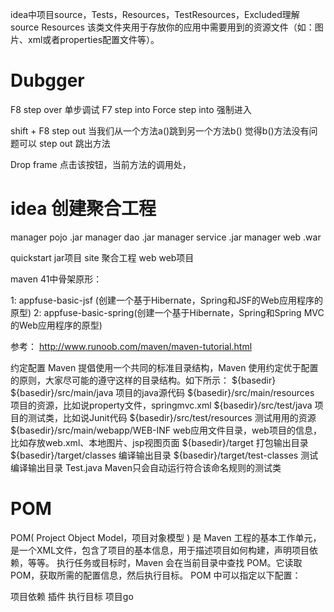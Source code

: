 idea中项目source，Tests，Resources，TestResources，Excluded理解
source
Resources
该类文件夹用于存放你的应用中需要用到的资源文件（如：图片、xml或者properties配置文件等）。


# Dubgger

F8  step over 单步调试 
F7  step into 
    Force step into 强制进入


shift + F8 step out  当我们从一个方法a()跳到另一个方法b() 觉得b()方法没有问题可以 step out 跳出方法


Drop frame
点击该按钮，当前方法的调用处，


# idea 创建聚合工程
manager pojo .jar
manager dao   .jar
manager service .jar
manager web .war

quickstart  jar项目
site        聚合工程
web         web项目


maven 41中骨架原形：

1: appfuse-basic-jsf (创建一个基于Hibernate，Spring和JSF的Web应用程序的原型) 
2: appfuse-basic-spring(创建一个基于Hibernate，Spring和Spring MVC的Web应用程序的原型) 


参考：
http://www.runoob.com/maven/maven-tutorial.html

约定配置
Maven 提倡使用一个共同的标准目录结构，Maven 使用约定优于配置的原则，大家尽可能的遵守这样的目录结构。如下所示：
${basedir}
${basedir}/src/main/java	项目的java源代码
${basedir}/src/main/resources	项目的资源，比如说property文件，springmvc.xml
${basedir}/src/test/java	项目的测试类，比如说Junit代码
${basedir}/src/test/resources	测试用用的资源
${basedir}/src/main/webapp/WEB-INF	web应用文件目录，web项目的信息，比如存放web.xml、本地图片、jsp视图页面
${basedir}/target	打包输出目录
${basedir}/target/classes	编译输出目录
${basedir}/target/test-classes	测试编译输出目录
Test.java	Maven只会自动运行符合该命名规则的测试类

# POM 
POM( Project Object Model，项目对象模型 ) 是 Maven 工程的基本工作单元，是一个XML文件，包含了项目的基本信息，用于描述项目如何构建，声明项目依赖，等等。
执行任务或目标时，Maven 会在当前目录中查找 POM。它读取 POM，获取所需的配置信息，然后执行目标。
POM 中可以指定以下配置：

项目依赖
插件
执行目标
项目go